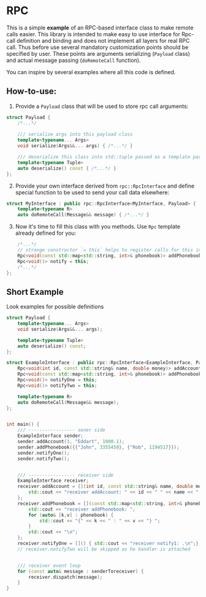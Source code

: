 # RPC
This is a simple **example** of an RPC-based interface class to make remote calls easier.
This library is intended to make easy to use interface for Rpc-call definition and
binding and does not implement all layers for real RPC call. Thus before use 
several mandatory customization points should be specified by user.
These points are arguments serializing (`Payload` class) and actual message passing
(`doRemoteCall` function).

You can inspire by several examples where all this code is defined.

## How-to-use:
1. Provide a `Payload` class that will be used to store rpc call arguments:
```c++
struct Payload {
    /*...*/
    
    /// serialize args into this payload class
    template<typename... Args>
    void serialize(Args&&... args) { /*...*/ }

    /// deserialize this class into std::tuple passed as a template parameter Tuple
    template<typename Tuple>
    auto deserialize() const { /*...*/ }
};
```
2. Provide your own interface derived from `rpc::RpcInterface` and define special function to
be used to send your call data elsewhere:
```c++
struct MyInterface : public rpc::RpcInterface<MyInterface, Payload> {
    template<typename R>
    auto doRemoteCall(Message&& message) { /*...*/ }
```


3. Now it's time to fill this class with you methods. Use `Rpc` template already defined for you:
```c++
    /*...*/
    // strange constructor `= this` helps to register calls for this interface
    Rpc<void(const std::map<std::string, int>& phonebook)> addPhonebook = this;
    Rpc<void()> notify = this;
    /*...*/
};
```

## Short Example
Look examples for possible definitions
```c++
struct Payload {
    template<typename... Args>
    void serialize(Args&&... args);

    template<typename Tuple>
    auto deserialize() const;
};

struct ExampleInterface : public rpc::RpcInterface<ExampleInterface, Payload> {
    Rpc<void(int id, const std::string& name, double money)> addAccount = this;
    Rpc<void(const std::map<std::string, int>& phonebook)> addPhonebook = this;
    Rpc<void()> notifyOne = this;
    Rpc<void()> notifyTwo = this;

    template<typename R>
    auto doRemoteCall(Message&& message);
};


int main() {
    /// ----------------- sener side
    ExampleInterface sender;
    sender.addAccount(1, "Eddart", 1000.1);
    sender.addPhonebook({{"John", 3355450}, {"Rob", 1194517}});
    sender.notifyOne();
    sender.notifyTwo();


    /// ----------------- receiver side
    ExampleInterface receiver;
    receiver.addAccount = [](int id, const std::string& name, double money) {
        std::cout << "receiver addAccount: " << id << " " << name << " " << money << "\n";
    };
    receiver.addPhonebook = [](const std::map<std::string, int>& phonebook) {
        std::cout << "receiver addPhonebook: ";
        for (auto& [k,v] : phonebook) {
            std::cout << "{" << k << " : " << v << "} ";
        }
        std::cout << "\n";
    };
    receiver.notifyOne = []() { std::cout << "receiver notify1: .\n";};
    // receiver.notifyTwo will be skipped as ho handler is attached


    /// receiver event loop
    for (const auto& message : senderToreceiver) {
        receiver.dispatch(message);
    }
}
```
